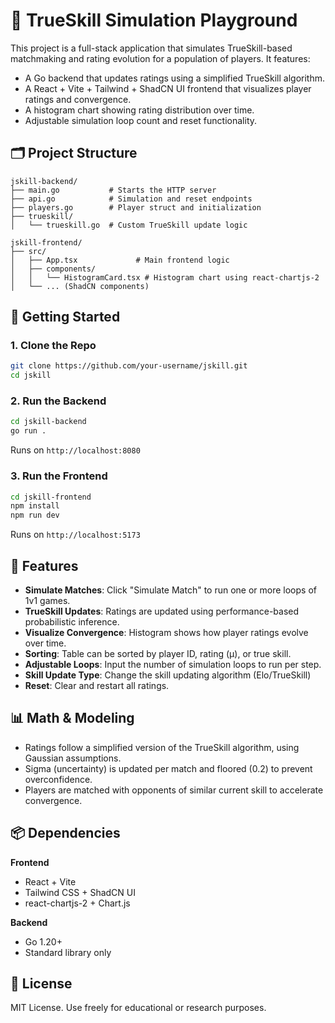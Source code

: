 # 🧠 TrueSkill Simulation Playground

This project is a full-stack application that simulates TrueSkill-based matchmaking and rating evolution for a population of players. It features:

- A Go backend that updates ratings using a simplified TrueSkill algorithm.
- A React + Vite + Tailwind + ShadCN UI frontend that visualizes player ratings and convergence.
- A histogram chart showing rating distribution over time.
- Adjustable simulation loop count and reset functionality.

## 🗂 Project Structure

```
jskill-backend/
├── main.go           # Starts the HTTP server
├── api.go            # Simulation and reset endpoints
├── players.go        # Player struct and initialization
├── trueskill/
│   └── trueskill.go  # Custom TrueSkill update logic

jskill-frontend/
├── src/
│   ├── App.tsx             # Main frontend logic
│   ├── components/
│   │   └── HistogramCard.tsx # Histogram chart using react-chartjs-2
│   └── ... (ShadCN components)
```

## 🚀 Getting Started

### 1. Clone the Repo

```bash
git clone https://github.com/your-username/jskill.git
cd jskill
```

### 2. Run the Backend

```bash
cd jskill-backend
go run .
```

Runs on `http://localhost:8080`

### 3. Run the Frontend

```bash
cd jskill-frontend
npm install
npm run dev
```

Runs on `http://localhost:5173`

## 🔢 Features

- **Simulate Matches**: Click "Simulate Match" to run one or more loops of 1v1 games.
- **TrueSkill Updates**: Ratings are updated using performance-based probabilistic inference.
- **Visualize Convergence**: Histogram shows how player ratings evolve over time.
- **Sorting**: Table can be sorted by player ID, rating (μ), or true skill.
- **Adjustable Loops**: Input the number of simulation loops to run per step.
- **Skill Update Type**: Change the skill updating algorithm (Elo/TrueSkill)
- **Reset**: Clear and restart all ratings.

## 📊 Math & Modeling

- Ratings follow a simplified version of the TrueSkill algorithm, using Gaussian assumptions.
- Sigma (uncertainty) is updated per match and floored (0.2) to prevent overconfidence.
- Players are matched with opponents of similar current skill to accelerate convergence.

## 📦 Dependencies

**Frontend**

- React + Vite
- Tailwind CSS + ShadCN UI
- react-chartjs-2 + Chart.js

**Backend**

- Go 1.20+
- Standard library only

## 📝 License

MIT License. Use freely for educational or research purposes.
